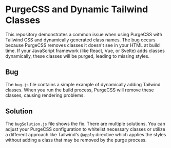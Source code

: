 # PurgeCSS and Dynamic Tailwind Classes

This repository demonstrates a common issue when using PurgeCSS with Tailwind CSS and dynamically generated class names.  The bug occurs because PurgeCSS removes classes it doesn't see in your HTML at build time. If your JavaScript framework (like React, Vue, or Svelte) adds classes dynamically, these classes will be purged, leading to missing styles.

## Bug

The `bug.js` file contains a simple example of dynamically adding Tailwind classes.  When you run the build process, PurgeCSS will remove these classes, causing rendering problems.

## Solution

The `bugSolution.js` file shows the fix.  There are multiple solutions. You can adjust your PurgeCSS configuration to whitelist necessary classes or utilize a different approach like Tailwind's `@apply` directive which applies the styles without adding a class that may be removed by the purge process.